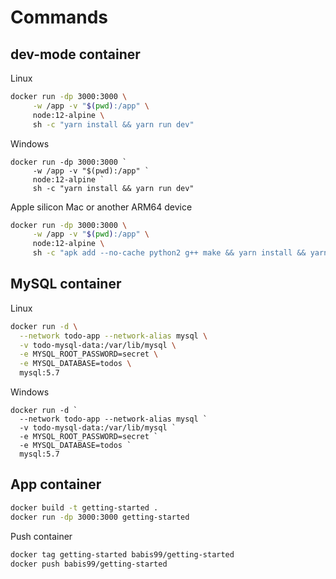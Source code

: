 # Commands

## dev-mode container

Linux

```bash
docker run -dp 3000:3000 \
     -w /app -v "$(pwd):/app" \
     node:12-alpine \
     sh -c "yarn install && yarn run dev"
```

Windows

```PS
docker run -dp 3000:3000 `
     -w /app -v "$(pwd):/app" `
     node:12-alpine `
     sh -c "yarn install && yarn run dev"
```

Apple silicon Mac or another ARM64 device

```zsh
docker run -dp 3000:3000 \
     -w /app -v "$(pwd):/app" \
     node:12-alpine \
     sh -c "apk add --no-cache python2 g++ make && yarn install && yarn run dev"
```

## MySQL container

Linux

```bash
docker run -d \
  --network todo-app --network-alias mysql \
  -v todo-mysql-data:/var/lib/mysql \
  -e MYSQL_ROOT_PASSWORD=secret \
  -e MYSQL_DATABASE=todos \
  mysql:5.7
```

Windows

```PS
docker run -d `
  --network todo-app --network-alias mysql `
  -v todo-mysql-data:/var/lib/mysql `
  -e MYSQL_ROOT_PASSWORD=secret `
  -e MYSQL_DATABASE=todos `
  mysql:5.7
```

## App container

```bash
docker build -t getting-started .
docker run -dp 3000:3000 getting-started
```

Push container

```bash
docker tag getting-started babis99/getting-started
docker push babis99/getting-started
```
